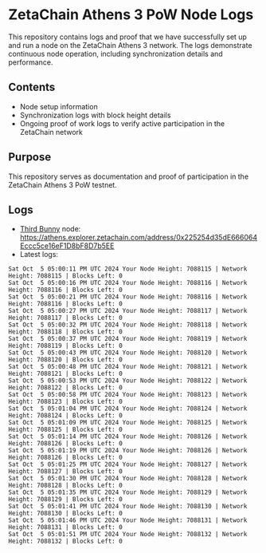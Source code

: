 # ZetaChain Athens 3 PoW Node Logs
This repository contains logs and proof that we have successfully set up and run a node on the ZetaChain Athens 3 network. The logs demonstrate continuous node operation, including synchronization details and performance.

## Contents
- Node setup information
- Synchronization logs with block height details
- Ongoing proof of work logs to verify active participation in the ZetaChain network

## Purpose
This repository serves as documentation and proof of participation in the ZetaChain Athens 3 PoW testnet.

## Logs

- [Third Bunny](https://thirdbunny.xyz/) node: https://athens.explorer.zetachain.com/address/0x225254d35dE666064Eccc5ce16eF1D8bF8D7b5EE
- Latest logs:
```
Sat Oct  5 05:00:11 PM UTC 2024 Your Node Height: 7088115 | Network Height: 7088115 | Blocks Left: 0
Sat Oct  5 05:00:16 PM UTC 2024 Your Node Height: 7088116 | Network Height: 7088116 | Blocks Left: 0
Sat Oct  5 05:00:21 PM UTC 2024 Your Node Height: 7088116 | Network Height: 7088116 | Blocks Left: 0
Sat Oct  5 05:00:27 PM UTC 2024 Your Node Height: 7088117 | Network Height: 7088117 | Blocks Left: 0
Sat Oct  5 05:00:32 PM UTC 2024 Your Node Height: 7088118 | Network Height: 7088118 | Blocks Left: 0
Sat Oct  5 05:00:37 PM UTC 2024 Your Node Height: 7088119 | Network Height: 7088119 | Blocks Left: 0
Sat Oct  5 05:00:43 PM UTC 2024 Your Node Height: 7088120 | Network Height: 7088120 | Blocks Left: 0
Sat Oct  5 05:00:48 PM UTC 2024 Your Node Height: 7088121 | Network Height: 7088121 | Blocks Left: 0
Sat Oct  5 05:00:53 PM UTC 2024 Your Node Height: 7088122 | Network Height: 7088122 | Blocks Left: 0
Sat Oct  5 05:00:58 PM UTC 2024 Your Node Height: 7088123 | Network Height: 7088123 | Blocks Left: 0
Sat Oct  5 05:01:04 PM UTC 2024 Your Node Height: 7088124 | Network Height: 7088124 | Blocks Left: 0
Sat Oct  5 05:01:09 PM UTC 2024 Your Node Height: 7088125 | Network Height: 7088125 | Blocks Left: 0
Sat Oct  5 05:01:14 PM UTC 2024 Your Node Height: 7088126 | Network Height: 7088126 | Blocks Left: 0
Sat Oct  5 05:01:19 PM UTC 2024 Your Node Height: 7088126 | Network Height: 7088126 | Blocks Left: 0
Sat Oct  5 05:01:25 PM UTC 2024 Your Node Height: 7088127 | Network Height: 7088127 | Blocks Left: 0
Sat Oct  5 05:01:30 PM UTC 2024 Your Node Height: 7088128 | Network Height: 7088128 | Blocks Left: 0
Sat Oct  5 05:01:35 PM UTC 2024 Your Node Height: 7088129 | Network Height: 7088129 | Blocks Left: 0
Sat Oct  5 05:01:41 PM UTC 2024 Your Node Height: 7088130 | Network Height: 7088130 | Blocks Left: 0
Sat Oct  5 05:01:46 PM UTC 2024 Your Node Height: 7088131 | Network Height: 7088131 | Blocks Left: 0
Sat Oct  5 05:01:51 PM UTC 2024 Your Node Height: 7088132 | Network Height: 7088132 | Blocks Left: 0
```
